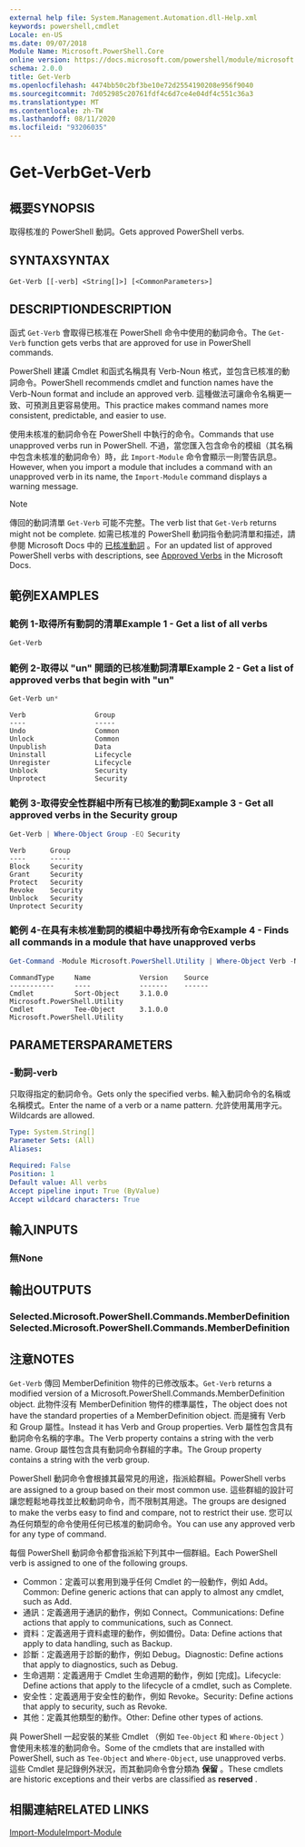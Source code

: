 ```yaml
---
external help file: System.Management.Automation.dll-Help.xml
keywords: powershell,cmdlet
Locale: en-US
ms.date: 09/07/2018
Module Name: Microsoft.PowerShell.Core
online version: https://docs.microsoft.com/powershell/module/microsoft.powershell.core/functions/get-verb?view=powershell-5.1&WT.mc_id=ps-gethelp
schema: 2.0.0
title: Get-Verb
ms.openlocfilehash: 4474bb50c2bf3be10e72d2554190208e956f9040
ms.sourcegitcommit: 7d052985c20761fdf4c6d7ce4e04df4c551c36a3
ms.translationtype: MT
ms.contentlocale: zh-TW
ms.lasthandoff: 08/11/2020
ms.locfileid: "93206035"
---
```

# <span data-ttu-id="c3daa-103">Get-Verb</span><span class="sxs-lookup"><span data-stu-id="c3daa-103">Get-Verb</span></span>

## <span data-ttu-id="c3daa-104">概要</span><span class="sxs-lookup"><span data-stu-id="c3daa-104">SYNOPSIS</span></span>
<span data-ttu-id="c3daa-105">取得核准的 PowerShell 動詞。</span><span class="sxs-lookup"><span data-stu-id="c3daa-105">Gets approved PowerShell verbs.</span></span>

## <span data-ttu-id="c3daa-106">SYNTAX</span><span class="sxs-lookup"><span data-stu-id="c3daa-106">SYNTAX</span></span>

```
Get-Verb [[-verb] <String[]>] [<CommonParameters>]
```

## <span data-ttu-id="c3daa-107">DESCRIPTION</span><span class="sxs-lookup"><span data-stu-id="c3daa-107">DESCRIPTION</span></span>

<span data-ttu-id="c3daa-108">函式 `Get-Verb` 會取得已核准在 PowerShell 命令中使用的動詞命令。</span><span class="sxs-lookup"><span data-stu-id="c3daa-108">The `Get-Verb` function gets verbs that are approved for use in PowerShell commands.</span></span>

<span data-ttu-id="c3daa-109">PowerShell 建議 Cmdlet 和函式名稱具有 Verb-Noun 格式，並包含已核准的動詞命令。</span><span class="sxs-lookup"><span data-stu-id="c3daa-109">PowerShell recommends cmdlet and function names have the Verb-Noun format and include an approved verb.</span></span> <span data-ttu-id="c3daa-110">這種做法可讓命令名稱更一致、可預測且更容易使用。</span><span class="sxs-lookup"><span data-stu-id="c3daa-110">This practice makes command names more consistent, predictable, and easier to use.</span></span>

<span data-ttu-id="c3daa-111">使用未核准的動詞命令在 PowerShell 中執行的命令。</span><span class="sxs-lookup"><span data-stu-id="c3daa-111">Commands that use unapproved verbs run in PowerShell.</span></span> <span data-ttu-id="c3daa-112">不過，當您匯入包含命令的模組（其名稱中包含未核准的動詞命令）時，此 `Import-Module` 命令會顯示一則警告訊息。</span><span class="sxs-lookup"><span data-stu-id="c3daa-112">However, when you import a module that includes a command with an unapproved verb in its name, the `Import-Module` command displays a warning message.</span></span>

> [!NOTE]
> <span data-ttu-id="c3daa-113">傳回的動詞清單 `Get-Verb` 可能不完整。</span><span class="sxs-lookup"><span data-stu-id="c3daa-113">The verb list that `Get-Verb` returns might not be complete.</span></span> <span data-ttu-id="c3daa-114">如需已核准的 PowerShell 動詞指令動詞清單和描述，請參閱 Microsoft Docs 中的 [已核准動詞](../../docs-conceptual/developer/cmdlet/approved-verbs-for-windows-powershell-commands.md) 。</span><span class="sxs-lookup"><span data-stu-id="c3daa-114">For an updated list of approved PowerShell verbs with descriptions, see [Approved Verbs](../../docs-conceptual/developer/cmdlet/approved-verbs-for-windows-powershell-commands.md) in the Microsoft Docs.</span></span>

## <span data-ttu-id="c3daa-115">範例</span><span class="sxs-lookup"><span data-stu-id="c3daa-115">EXAMPLES</span></span>

### <span data-ttu-id="c3daa-116">範例 1-取得所有動詞的清單</span><span class="sxs-lookup"><span data-stu-id="c3daa-116">Example 1 - Get a list of all verbs</span></span>

```powershell
Get-Verb
```

### <span data-ttu-id="c3daa-117">範例 2-取得以 "un" 開頭的已核准動詞清單</span><span class="sxs-lookup"><span data-stu-id="c3daa-117">Example 2 - Get a list of approved verbs that begin with "un"</span></span>

```powershell
Get-Verb un*
```

```Output
Verb                 Group
----                 -----
Undo                 Common
Unlock               Common
Unpublish            Data
Uninstall            Lifecycle
Unregister           Lifecycle
Unblock              Security
Unprotect            Security
```

### <span data-ttu-id="c3daa-118">範例 3-取得安全性群組中所有已核准的動詞</span><span class="sxs-lookup"><span data-stu-id="c3daa-118">Example 3 - Get all approved verbs in the Security group</span></span>

```powershell
Get-Verb | Where-Object Group -EQ Security
```

```Output
Verb      Group
----      -----
Block     Security
Grant     Security
Protect   Security
Revoke    Security
Unblock   Security
Unprotect Security
```

### <span data-ttu-id="c3daa-119">範例 4-在具有未核准動詞的模組中尋找所有命令</span><span class="sxs-lookup"><span data-stu-id="c3daa-119">Example 4 - Finds all commands in a module that have unapproved verbs</span></span>

```powershell
Get-Command -Module Microsoft.PowerShell.Utility | Where-Object Verb -NotIn (Get-Verb).Verb
```

```Output
CommandType     Name            Version    Source
-----------     ----            -------    ------
Cmdlet          Sort-Object     3.1.0.0    Microsoft.PowerShell.Utility
Cmdlet          Tee-Object      3.1.0.0    Microsoft.PowerShell.Utility
```

## <span data-ttu-id="c3daa-120">PARAMETERS</span><span class="sxs-lookup"><span data-stu-id="c3daa-120">PARAMETERS</span></span>

### <span data-ttu-id="c3daa-121">-動詞</span><span class="sxs-lookup"><span data-stu-id="c3daa-121">-verb</span></span>

<span data-ttu-id="c3daa-122">只取得指定的動詞命令。</span><span class="sxs-lookup"><span data-stu-id="c3daa-122">Gets only the specified verbs.</span></span>
<span data-ttu-id="c3daa-123">輸入動詞命令的名稱或名稱模式。</span><span class="sxs-lookup"><span data-stu-id="c3daa-123">Enter the name of a verb or a name pattern.</span></span>
<span data-ttu-id="c3daa-124">允許使用萬用字元。</span><span class="sxs-lookup"><span data-stu-id="c3daa-124">Wildcards are allowed.</span></span>

```yaml
Type: System.String[]
Parameter Sets: (All)
Aliases:

Required: False
Position: 1
Default value: All verbs
Accept pipeline input: True (ByValue)
Accept wildcard characters: True
```

## <span data-ttu-id="c3daa-125">輸入</span><span class="sxs-lookup"><span data-stu-id="c3daa-125">INPUTS</span></span>

### <span data-ttu-id="c3daa-126">無</span><span class="sxs-lookup"><span data-stu-id="c3daa-126">None</span></span>

## <span data-ttu-id="c3daa-127">輸出</span><span class="sxs-lookup"><span data-stu-id="c3daa-127">OUTPUTS</span></span>

### <span data-ttu-id="c3daa-128">Selected.Microsoft.PowerShell.Commands.MemberDefinition</span><span class="sxs-lookup"><span data-stu-id="c3daa-128">Selected.Microsoft.PowerShell.Commands.MemberDefinition</span></span>

## <span data-ttu-id="c3daa-129">注意</span><span class="sxs-lookup"><span data-stu-id="c3daa-129">NOTES</span></span>

<span data-ttu-id="c3daa-130">`Get-Verb` 傳回 MemberDefinition 物件的已修改版本。</span><span class="sxs-lookup"><span data-stu-id="c3daa-130">`Get-Verb` returns a modified version of a Microsoft.PowerShell.Commands.MemberDefinition object.</span></span>
<span data-ttu-id="c3daa-131">此物件沒有 MemberDefinition 物件的標準屬性，</span><span class="sxs-lookup"><span data-stu-id="c3daa-131">The object does not have the standard properties of a MemberDefinition object.</span></span> <span data-ttu-id="c3daa-132">而是擁有 Verb 和 Group 屬性。</span><span class="sxs-lookup"><span data-stu-id="c3daa-132">Instead it has Verb and Group properties.</span></span> <span data-ttu-id="c3daa-133">Verb 屬性包含具有動詞命令名稱的字串。</span><span class="sxs-lookup"><span data-stu-id="c3daa-133">The Verb property contains a string with the verb name.</span></span> <span data-ttu-id="c3daa-134">Group 屬性包含具有動詞命令群組的字串。</span><span class="sxs-lookup"><span data-stu-id="c3daa-134">The Group property contains a string with the verb group.</span></span>

<span data-ttu-id="c3daa-135">PowerShell 動詞命令會根據其最常見的用途，指派給群組。</span><span class="sxs-lookup"><span data-stu-id="c3daa-135">PowerShell verbs are assigned to a group based on their most common use.</span></span> <span data-ttu-id="c3daa-136">這些群組的設計可讓您輕鬆地尋找並比較動詞命令，而不限制其用途。</span><span class="sxs-lookup"><span data-stu-id="c3daa-136">The groups are designed to make the verbs easy to find and compare, not to restrict their use.</span></span> <span data-ttu-id="c3daa-137">您可以為任何類型的命令使用任何已核准的動詞命令。</span><span class="sxs-lookup"><span data-stu-id="c3daa-137">You can use any approved verb for any type of command.</span></span>

<span data-ttu-id="c3daa-138">每個 PowerShell 動詞命令都會指派給下列其中一個群組。</span><span class="sxs-lookup"><span data-stu-id="c3daa-138">Each PowerShell verb is assigned to one of the following groups.</span></span>

- <span data-ttu-id="c3daa-139">Common：定義可以套用到幾乎任何 Cmdlet 的一般動作，例如 Add。</span><span class="sxs-lookup"><span data-stu-id="c3daa-139">Common: Define generic actions that can apply to almost any cmdlet, such as Add.</span></span>
- <span data-ttu-id="c3daa-140">通訊：定義適用于通訊的動作，例如 Connect。</span><span class="sxs-lookup"><span data-stu-id="c3daa-140">Communications:  Define actions that apply to communications, such as Connect.</span></span>
- <span data-ttu-id="c3daa-141">資料：定義適用于資料處理的動作，例如備份。</span><span class="sxs-lookup"><span data-stu-id="c3daa-141">Data:  Define actions that apply to data handling, such as Backup.</span></span>
- <span data-ttu-id="c3daa-142">診斷：定義適用于診斷的動作，例如 Debug。</span><span class="sxs-lookup"><span data-stu-id="c3daa-142">Diagnostic: Define actions that apply to diagnostics, such as Debug.</span></span>
- <span data-ttu-id="c3daa-143">生命週期：定義適用于 Cmdlet 生命週期的動作，例如 [完成]。</span><span class="sxs-lookup"><span data-stu-id="c3daa-143">Lifecycle: Define actions that apply to the lifecycle of a cmdlet, such as Complete.</span></span>
- <span data-ttu-id="c3daa-144">安全性：定義適用于安全性的動作，例如 Revoke。</span><span class="sxs-lookup"><span data-stu-id="c3daa-144">Security: Define actions that apply to security, such as Revoke.</span></span>
- <span data-ttu-id="c3daa-145">其他：定義其他類型的動作。</span><span class="sxs-lookup"><span data-stu-id="c3daa-145">Other: Define other types of actions.</span></span>

<span data-ttu-id="c3daa-146">與 PowerShell 一起安裝的某些 Cmdlet （例如 `Tee-Object` 和 `Where-Object` ）會使用未核准的動詞命令。</span><span class="sxs-lookup"><span data-stu-id="c3daa-146">Some of the cmdlets that are installed with PowerShell, such as `Tee-Object` and `Where-Object`, use unapproved verbs.</span></span> <span data-ttu-id="c3daa-147">這些 Cmdlet 是記錄例外狀況，而其動詞命令會分類為 **保留** 。</span><span class="sxs-lookup"><span data-stu-id="c3daa-147">These cmdlets are historic exceptions and their verbs are classified as **reserved** .</span></span>

## <span data-ttu-id="c3daa-148">相關連結</span><span class="sxs-lookup"><span data-stu-id="c3daa-148">RELATED LINKS</span></span>

[<span data-ttu-id="c3daa-149">Import-Module</span><span class="sxs-lookup"><span data-stu-id="c3daa-149">Import-Module</span></span>](import-module.md)
